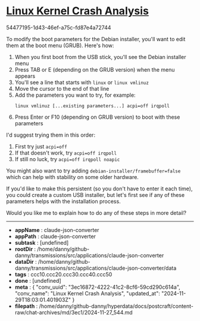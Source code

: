 # [Linux Kernel Crash Analysis](https://claude.ai/chat/3ec16872-4222-41c2-8cf6-59cd290c614a)

54477195-1d43-46ef-a75c-fd87e4a72744

 To modify the boot parameters for the Debian installer, you'll want to edit them at the boot menu (GRUB). Here's how:

1. When you first boot from the USB stick, you'll see the Debian installer menu
2. Press TAB or E (depending on the GRUB version) when the menu appears
3. You'll see a line that starts with `linux` or `linux vmlinuz`
4. Move the cursor to the end of that line
5. Add the parameters you want to try, for example:
   ```
   linux vmlinuz [...existing parameters...] acpi=off irqpoll
   ```
6. Press Enter or F10 (depending on GRUB version) to boot with these parameters

I'd suggest trying them in this order:
1. First try just `acpi=off`
2. If that doesn't work, try `acpi=off irqpoll`
3. If still no luck, try `acpi=off irqpoll noapic`

You might also want to try adding `debian-installer/framebuffer=false` which can help with stability on some older hardware.

If you'd like to make this persistent (so you don't have to enter it each time), you could create a custom USB installer, but let's first see if any of these parameters helps with the installation process.

Would you like me to explain how to do any of these steps in more detail?

---

* **appName** : claude-json-converter
* **appPath** : claude-json-converter
* **subtask** : [undefined]
* **rootDir** : /home/danny/github-danny/transmissions/src/applications/claude-json-converter
* **dataDir** : /home/danny/github-danny/transmissions/src/applications/claude-json-converter/data
* **tags** : ccc10.ccc20.ccc30.ccc40.ccc50
* **done** : [undefined]
* **meta** : {
  "conv_uuid": "3ec16872-4222-41c2-8cf6-59cd290c614a",
  "conv_name": "Linux Kernel Crash Analysis",
  "updated_at": "2024-11-29T18:03:01.401903Z"
}
* **filepath** : /home/danny/github-danny/hyperdata/docs/postcraft/content-raw/chat-archives/md/3ec1/2024-11-27_544.md